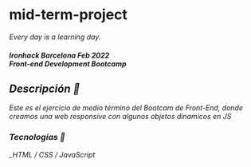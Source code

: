 # mid-term-project
<i>Every day is a learning day.<i>
<h4>Ironhack Barcelona Feb 2022<br>Front-end Development Bootcamp <h4>

## Descripción 🚀
_Este es el ejercicio de medio término del Bootcam de Front-End, donde creamos una web responsive con algunos objetos dinamicos en JS_

### Tecnologías 🔧
_HTML / CSS / JavaScript

